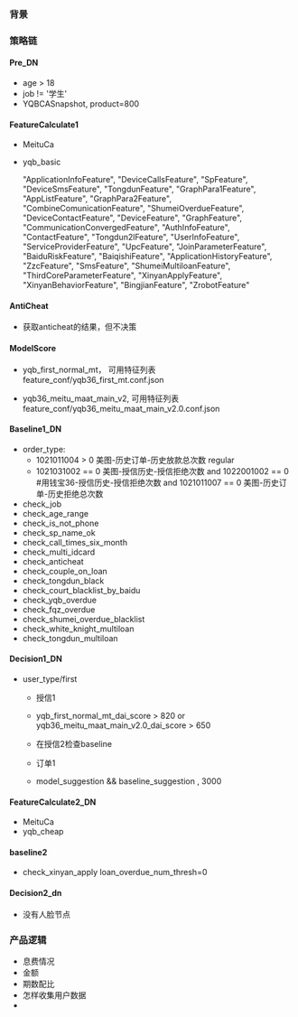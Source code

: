 ### 背景

### 策略链
#### Pre_DN
- age > 18
- job != '学生'
- YQBCASnapshot, product=800

#### FeatureCalculate1
- MeituCa 
 

- yqb_basic  

    "ApplicationInfoFeature",
    "DeviceCallsFeature",
    "SpFeature",
    "DeviceSmsFeature",
    "TongdunFeature",
    "GraphPara1Feature",
    "AppListFeature",
    "GraphPara2Feature",
    "CombineComunicationFeature",
    "ShumeiOverdueFeature",
    "DeviceContactFeature",
    "DeviceFeature",
    "GraphFeature",
    "CommunicationConvergedFeature",
    "AuthInfoFeature",
    "ContactFeature",
    "Tongdun2lFeature",
    "UserInfoFeature",
    "ServiceProviderFeature",
    "UpcFeature",
    "JoinParameterFeature",
    "BaiduRiskFeature",
    "BaiqishiFeature",
    "ApplicationHistoryFeature",
    "ZzcFeature",
    "SmsFeature",
    "ShumeiMultiloanFeature",
    "ThirdCoreParameterFeature",
    "XinyanApplyFeature",
    "XinyanBehaviorFeature",
    "BingjianFeature",
    "ZrobotFeature"
    
#### AntiCheat
- 获取anticheat的结果，但不决策  

#### ModelScore
- yqb_first_normal_mt， 可用特征列表 feature_conf/yqb36_first_mt.conf.json

- yqb36_meitu_maat_main_v2, 可用特征列表feature_conf/yqb36_meitu_maat_main_v2.0.conf.json

#### Baseline1_DN
- order_type:   
    - 1021011004 > 0 美图-历史订单-历史放款总次数 regular
    - 1021031002 == 0 美图-授信历史-授信拒绝次数 and 1022001002 == 0 #用钱宝36-授信历史-授信拒绝次数 and 1021011007 == 0 美图-历史订单-历史拒绝总次数   
- check_job
- check_age_range
- check_is_not_phone
- check_sp_name_ok
- check_call_times_six_month
- check_multi_idcard
- check_anticheat 
- check_couple_on_loan
- check_tongdun_black
- check_court_blacklist_by_baidu
- check_yqb_overdue
- check_fqz_overdue
- check_shumei_overdue_blacklist
- check_white_knight_multiloan
- check_tongdun_multiloan

#### Decision1_DN
- user_type/first 
    - 授信1
    - yqb_first_normal_mt_dai_score > 820 or yqb36_meitu_maat_main_v2.0_dai_score > 650
    - 在授信2检查baseline
    
    - 订单1
    - model_suggestion && baseline_suggestion , 3000  

#### FeatureCalculate2_DN
- MeituCa 
- yqb_cheap

#### baseline2
- check_xinyan_apply  loan_overdue_num_thresh=0

#### Decision2_dn
- 没有人脸节点



### 产品逻辑
- 息费情况
- 金额
- 期数配比
- 怎样收集用户数据
- 